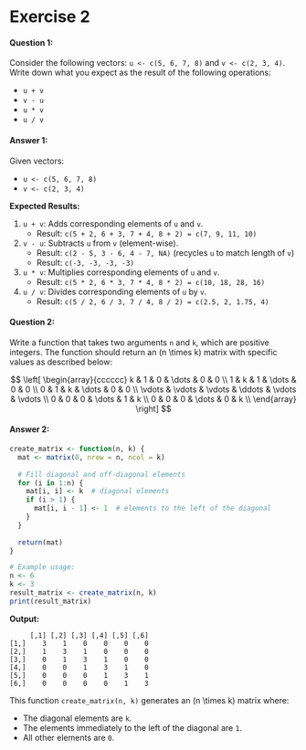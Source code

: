 # Exercise 2

#### Question 1:

Consider the following vectors: `u <- c(5, 6, 7, 8)` and `v <- c(2, 3, 4)`. Write down what you expect as the result of the following operations:

* `u + v`
* `v - u`
* `u * v`
* `u / v`

#### Answer 1:

Given vectors:

* `u <- c(5, 6, 7, 8)`
* `v <- c(2, 3, 4)`

**Expected Results:**

1. `u + v`: Adds corresponding elements of `u` and `v`.
   * Result: `c(5 + 2, 6 + 3, 7 + 4, 8 + 2) = c(7, 9, 11, 10)`
2. `v - u`: Subtracts `u` from `v` (element-wise).
   * Result: `c(2 - 5, 3 - 6, 4 - 7, NA)` (recycles `u` to match length of `v`)
   * Result: `c(-3, -3, -3, -3)`
3. `u * v`: Multiplies corresponding elements of `u` and `v`.
   * Result: `c(5 * 2, 6 * 3, 7 * 4, 8 * 2) = c(10, 18, 28, 16)`
4. `u / v`: Divides corresponding elements of `u` by `v`.
   * Result: `c(5 / 2, 6 / 3, 7 / 4, 8 / 2) = c(2.5, 2, 1.75, 4)`

#### Question 2:

Write a function that takes two arguments `n` and `k`, which are positive integers. The function should return an (n \times k) matrix with specific values as described below:

$$
\left[ \begin{array}{cccccc} k & 1 & 0 & \dots & 0 & 0 \\ 1 & k & 1 & \dots & 0 & 0 \\ 0 & 1 & k & \dots & 0 & 0 \\ \vdots & \vdots & \vdots & \ddots & \vdots & \vdots \\ 0 & 0 & 0 & \dots & 1 & k \\ 0 & 0 & 0 & \dots & 0 & k \\ \end{array} \right]
$$

#### Answer 2:

```R
create_matrix <- function(n, k) {
  mat <- matrix(0, nrow = n, ncol = k)
  
  # Fill diagonal and off-diagonal elements
  for (i in 1:n) {
    mat[i, i] <- k  # diagonal elements
    if (i > 1) {
      mat[i, i - 1] <- 1  # elements to the left of the diagonal
    }
  }
  
  return(mat)
}

# Example usage:
n <- 6
k <- 3
result_matrix <- create_matrix(n, k)
print(result_matrix)
```

**Output:**

```
     [,1] [,2] [,3] [,4] [,5] [,6]
[1,]    3    1    0    0    0    0
[2,]    1    3    1    0    0    0
[3,]    0    1    3    1    0    0
[4,]    0    0    1    3    1    0
[5,]    0    0    0    1    3    1
[6,]    0    0    0    0    1    3
```

This function `create_matrix(n, k)` generates an (n \times k) matrix where:

* The diagonal elements are `k`.
* The elements immediately to the left of the diagonal are `1`.
* All other elements are `0`.
